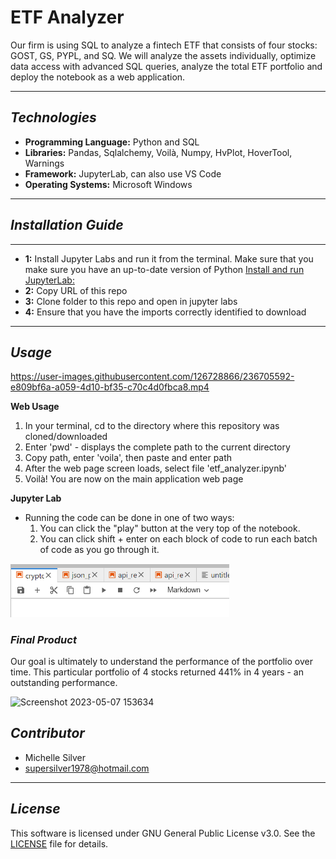 # ETF Analyzer

Our firm is using SQL to analyze a fintech ETF that consists of four stocks: GOST, GS, PYPL, and SQ. We will analyze the assets individually, optimize data access with advanced SQL queries, analyze the total ETF portfolio and deploy the notebook as a web application.

---

## *Technologies*

- **Programming Language:** Python and SQL
- **Libraries:** Pandas, Sqlalchemy, Voilà, Numpy, HvPlot, HoverTool, Warnings
- **Framework:** JupyterLab, can also use VS Code
- **Operating Systems:** Microsoft Windows

---

## *Installation Guide*

****
- **1:** Install Jupyter Labs and run it from the terminal. Make sure that you make sure you have an up-to-date version of Python
 [Install and run JupyterLab:](https://jupyter.org/install)
- **2:** Copy URL of this repo
- **3:** Clone folder to this repo and open in jupyter labs
- **4:** Ensure that you have the imports correctly identified to download

---

## *Usage*

https://user-images.githubusercontent.com/126728866/236705592-e809bf6a-a059-4d10-bf35-c70c4d0fbca8.mp4

**Web Usage**
1. In your terminal, cd to the directory where this repository was cloned/downloaded 
2. Enter 'pwd' - displays the complete path to the current directory
3. Copy path, enter 'voila', then paste and enter path
4. After the web page screen loads, select file 'etf_analyzer.ipynb'
5. Voilà! You are now on the main application web page

**Jupyter Lab**
- Running the code can be done in one of two ways:
    1. You can click the "play" button at the very top of the notebook.
    2. You can click shift + enter on each block of code to run each batch of code as you go through it. 
<img width="350" alt="run preview" src=https://github.com/supersilver1978/bitcoin_arbitrage/blob/main/Resources/run.png>

  ### *Final Product*
  Our goal is ultimately to understand the performance of the portfolio over time. This particular portfolio of 4 stocks returned 441% in 4 years - an outstanding performance.
  
  <img width="590" alt="Screenshot 2023-05-07 153634" src="https://user-images.githubusercontent.com/126728866/236706293-8199d278-0bf2-4083-b004-50dbc14bac4f.png">

## *Contributor*

- Michelle Silver
- supersilver1978@hotmail.com

---

## *License*

This software is licensed under GNU General Public License v3.0. See the [LICENSE](https://github.com/djohnst914/Loan_Qualifier_New_Feature/blob/main/LICENSE) file for details. 
